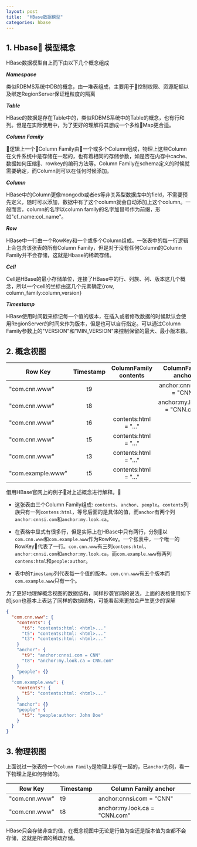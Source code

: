 ```yaml
---
layout: post
title:  "HBase数据模型"
categories: hbase
---
```

## 1. Hbase 模型概念
HBase数据模型自上而下由以下几个概念组成

***Namespace***

类似RDBMS系统中DB的概念，由一堆表组成，主要用于控制权限、资源配额以及绑定RegionServer保证粗粒度的隔离

***Table***

HBase的数据是存在Table中的，类似RDBMS系统中的Table的概念，也有行和列。但是在实际使用中，为了更好的理解将其想成一个多维Map更合适。

***Column Family***

逻辑上一个Column Family由一个或多个Column组成，物理上这些Column在文件系统中是存储在一起的，也有着相同的存储参数，如是否在内存中cache、数据如何压缩、rowkey的编码方法等。Column Family在schema定义的时候就需要确定，而Column则可以在任何时候添加。

***Column***

HBase中的Column更像mongodb或者es等非关系型数据库中的field，不需要预先定义，随时可以添加，数据中有了这个column就会自动添加上这个column。一般而言，column的名字以column family的名字加冒号作为前缀，形如"cf_name:col_name"。

***Row***

HBase中一行由一个RowKey和一个或多个Column组成。一张表中的每一行逻辑上会包含该张表的所有Column Family，但是对于没有任何Column的Column Family并不会存储，这就是Hbase的稀疏存储。

***Cell***

Cell是HBase的最小存储单位，连接了HBase中的行、列族、列、版本这几个概念，所以一个cell的坐标由这几个元素确定{row, column_family:column,version}

***Timestamp***

HBase使用时间戳来标记每一个值的版本，在插入或者修改数据的时候默认会使用RegionServer的时间来作为版本，但是也可以自行指定。可以通过Column Family参数上的"VERSION"和"MIN_VERSION"来控制保留的最大、最小版本数。



## 2. 概念视图

|Row Key	|Timestamp	|ColumnFamily contents|	ColumnFamily anchor|ColumnFamily people|
|-----------|:---------:|:-------------------:|:------------------:|:-----------------:|
|"com.cnn.www"|t9||anchor:cnnsi.com = "CNN"||
|"com.cnn.www"|t8||anchor:my.look.ca = "CNN.com"||
|"com.cnn.www"|t6|contents:html = "<html>…​"|||
|"com.cnn.www"|t5|contents:html = "<html>…​"|||
|"com.cnn.www"|t3|contents:html = "<html>…​"|||
|"com.example.www"|t5|contents:html = "<html>…​"||people:author = "John Doe"|

借用HBase官网上的例子对上述概念进行解释。

* 这张表由三个Column Family组成: `contents`、`anchor`、`people`。`contents`列族只有一列`contens:html`，等号后面的是具体的值，而`anchor`有两个列`anchor:cnnsi.com`和`anchor:my.look.ca`。

* 在表格中显式有很多行，但是实际上在HBase中只有两行，分别以`com.cnn.www`和`com.example.www`作为RowKey。一个张表中，一个唯一的RowKey代表了一行。`com.cnn.www`有三列`contens:html`、`anchor:cnnsi.com`和`anchor:my.look.ca`，而`com.example.www`有两列`contens:html`和`people:author`。

* 表中的`Timestamp`列代表每一个值的版本。`com.cnn.www`有五个版本而`com.example.www`只有一个。

为了更好地理解概念视图的数据结构，同样抄袭官网的说法，上面的表格使用如下的json也基本上表达了同样的数据结构，可能看起来更加会产生更少的误解
```json
{
  "com.cnn.www": {
    "contents": {
      "t6": "contents:html: <html>..."
      "t5": "contents:html: <html>..."
      "t3": "contents:html: <html>..."
    }
    "anchor": {
      "t9": "anchor:cnnsi.com = CNN"
      "t8": "anchor:my.look.ca = CNN.com"
    }
    "people": {}
  }
  "com.example.www": {
    "contents": {
      "t5": "contents:html: <html>..."
    }
    "anchor": {}
    "people": {
      "t5": "people:author: John Doe"
    }
  }
}
```

## 3. 物理视图

上面说过一张表的一个`Column Family`是物理上存在一起的，已`anchor`为例，看一下物理上是如何存储的。

|Row Key|Timestamp|Column Family anchor|
|-------|---------|--------------------|
|"com.cnn.www"|t9|anchor:cnnsi.com = "CNN"|
|"com.cnn.www"|t8|anchor:my.look.ca = "CNN.com"|

HBase只会存储非空的值，在概念视图中无论是行值为空还是版本值为空都不会存储，这就是所谓的稀疏存储。
